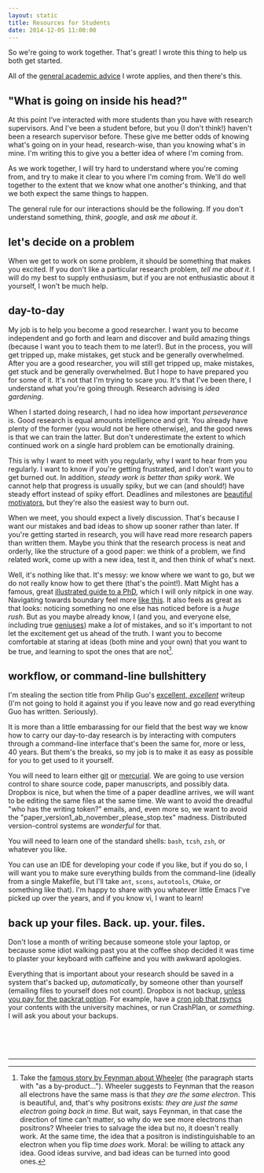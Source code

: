 ```yaml
---
layout: static
title: Resources for Students
date: 2014-12-05 11:00:00
---
```


So we're going to work together. That's great! I wrote this thing to
help us both get started. 

All of the [general academic advice](index.html) I wrote applies, and
then there's this.

## "What is going on inside his head?"

At this point I've interacted with more students than you have with
research supervisors. And I've been a student before, but you (I don't
think!) haven't been a research supervisor before. These give me
better odds of knowing what's going on in your head, research-wise,
than you knowing what's in mine. I'm writing this to give you a better
idea of where I'm coming from.

As we work together, I will try hard to understand where you're coming
from, and try to make it clear to you where I'm coming from. We'll do
well together to the extent that we know what one another's thinking,
and that we both expect the same things to happen.

The general rule for our interactions should be the following. If you
don't understand something, *think*, *google*, and *ask me about it*.

## let's decide on a problem

When we get to work on some problem, it should be something that makes
you excited. If you don't like a particular research problem, *tell me
about it*. I will do my best to supply enthusiasm, but if you are not
enthusiastic about it yourself, I won't be much help.

## day-to-day

My job is to help you become a good researcher. I want you to become
independent and go forth and learn and discover and build amazing
things (because I want you to teach them to me later!). But in the
process, you will get tripped up, make mistakes, get stuck and be
generally overwhelmed. After you are a good researcher, you will
still get tripped up, make mistakes, get stuck and be generally
overwhelmed. But I hope to have prepared you for some of it.  It's not
that I'm trying to scare you. It's that I've been there, I
understand what you're going through. Research advising is *idea
gardening*.

When I started doing research, I had no idea how important
*perseverance* is. Good research is equal amounts intelligence
and grit. You already have plenty of the former (you would not be here
otherwise), and the good news is that we can train the latter. But
don't underestimate the extent to which continued work on a single
hard problem can be emotionally draining. 

This is why I want to meet with you regularly, why I want to hear
from you regularly. I want to know if you're getting frustrated, and
I don't want you to get burned out. In addition, *steady work is
better than spiky work*. We cannot help that progress is usually
spiky, but we can (and should!) have steady effort instead of spiky
effort. Deadlines and milestones are
[beautiful motivators](http://www.nytimes.com/2014/04/23/upshot/what-good-marathons-and-bad-investments-have-in-common.html?_r=0),
but they're also the easiest way to burn out.

When we meet, you should expect a lively discussion. That's because I
want our mistakes and bad ideas to show up sooner rather than
later. If you're getting started in research, you will have read more research papers
than written them. Maybe you think that the research process is neat and
orderly, like the structure of a good paper: we think of a problem, we find related
work, come up with a new idea, test it, and then think of what's next.

Well, it's nothing like that. It's messy:
we know where we want to go, but we do not really know how to get
there (that's the point!). Matt Might has a famous, great
[illustrated guide to a PhD](http://matt.might.net/articles/phd-school-in-pictures/),
which I will only nitpick in one way. Navigating towards boundary feel
more
[like this](http://boingboing.net/2010/02/09/deep-zoom-into-mande.html).
It also feels as great as that looks: noticing something no one else
has noticed before is a *huge rush*. But as you maybe already know, I
(and you, and everyone else, including true
[geniuses](http://mathoverflow.net/questions/879/most-interesting-mathematics-mistake/921#921))
make a *lot* of mistakes, and so it's important to not let the
excitement get us ahead of the truth. I want you to become comfortable
at staring at ideas (both mine and your own) that you want to be true,
and learning to spot the ones that are not[^1].

## workflow, or command-line bullshittery

I'm stealing the section title from Philip Guo's
[excellent, *excellent*](http://www.pgbovine.net/command-line-bullshittery.htm)
writeup (I'm not going to hold it against you if you leave now and go
read everything Guo has written. Seriously).

It is more than a little embarassing for our field that the best way
we know how to carry our day-to-day research is by interacting with
computers through a command-line interface that's been the same for,
more or less, 40 years. But them's the breaks, so my job is to make it
as easy as possible for you to get used to it yourself.

You will need to learn either [git](http://git-scm.com/) or
[mercurial](http://mercurial.selenic.com/). We are going to use
version control to share source code, paper manuscripts, and possibly
data. Dropbox is nice, but when the time of a paper deadline arrives,
we will want to be editing the same files at the same time. We want to
avoid the dreadful "who has the writing token?" emails, and, even more
so, we want to avoid the
"paper\_version1\_ab\_november\_please\_stop.tex" madness. Distributed
version-control systems are *wonderful* for that.

You will need to learn one of the standard shells: `bash`, `tcsh`,
`zsh`, or whatever you like. 

You can use an IDE for developing your code if you like, but if you do
so, I will want you to make sure everything builds from the
command-line (ideally from a single Makefile, but I'll take `ant`,
`scons`, `autotools`, `CMake`, or something like that). I'm happy to
share with you whatever little Emacs I've picked up over the years,
and if you know vi, I want to learn!

## back up your files. Back. up. your. files.

Don't lose a month of writing because someone stole your
laptop, or because some idiot walking past you at the coffee shop
decided it was time to plaster your keyboard with caffeine and you
with awkward apologies.

Everything that is important about your research should be saved in a
system that's backed up, *automatically*, by someone other than
yourself (emailing files to yourself does not count). Dropbox is not backup,
[unless you pay for the packrat option](https://www.dropbox.com/en/help/113). For
example, have a [cron job that rsyncs](#command-line-bullshittery)
your contents with the university machines, or run CrashPlan, or
*something*. I will ask you about your backups.

<br/><br/><br/>

-------

[^1]: Take the [famous story by Feynman about Wheeler](http://www.nobelprize.org/nobel_prizes/physics/laureates/1965/feynman-lecture.html) (the paragraph starts with "as a by-product..."). Wheeler suggests to Feynman that the reason all electrons have the same mass is that *they are the same electron*. This is beautiful, and, that's why positrons exists: *they are just the same electron going back in time*. But wait, says Feynman, in that case the direction of time can't matter, so why do we see more electrons than positrons? Wheeler tries to salvage the idea but no, it doesn't really work. At the same time, the idea that a positron is indistinguishable to an electron when you flip time *does* work. Moral: be willing to attack any idea. Good ideas survive, and bad ideas can be turned into good ones.
